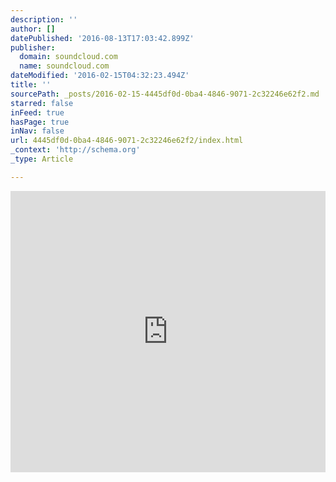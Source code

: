 ```yaml
---
description: ''
author: []
datePublished: '2016-08-13T17:03:42.899Z'
publisher:
  domain: soundcloud.com
  name: soundcloud.com
dateModified: '2016-02-15T04:32:23.494Z'
title: ''
sourcePath: _posts/2016-02-15-4445df0d-0ba4-4846-9071-2c32246e62f2.md
starred: false
inFeed: true
hasPage: true
inNav: false
url: 4445df0d-0ba4-4846-9071-2c32246e62f2/index.html
_context: 'http://schema.org'
_type: Article

---
```

<iframe width="100%" height="450" scrolling="no" frameborder="no" src="https://w.soundcloud.com/player/?url=https%3A//api.soundcloud.com/playlists/37505512&amp;auto_play=false&amp;hide_related=false&amp;show_comments=true&amp;show_user=true&amp;show_reposts=false&amp;visual=true" style=""></iframe>